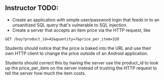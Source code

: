 ## Instructor TODO:
* Create an application with simple user/password login that feeds in to an
  unsanitized SQL query that's vulnerable to SQL injection.
* Create a server that accepts an item price via the HTTP request, like

```
GET /buy?product_id=42&quantity=7&price_per_item=320
```

Students should notice that the price is baked into the URL and use their own
HTTP client to change the price outside of an Android application.

Students should correct this by having the server use the product_id to look
up the price_per_item on the server instead of trusting the HTTP request to
tell the server how much the item costs.

